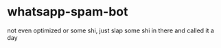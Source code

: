 # whatsapp-spam-bot
not even optimized or some shi, just slap some shi in there and called it a day
